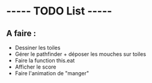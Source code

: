 # ----- TODO List ----- 

## A faire : 

<ul>
	<li>Dessiner les toiles</li>
	<li>Gérer le pathfinder + déposer les mouches sur toiles</li>
	<li>Faire la function this.eat</li>
	<li>Afficher le score</li>
	<li>Faire l'animation de "manger"</li>
</ul>